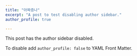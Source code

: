 ```yaml
---
title: "아짜증나"
excerpt: "A post to test disabling author sidebar."
author_profile: true

---
```


This post has the author sidebar disabled.

To disable add `author_profile: false` to YAML Front Matter.